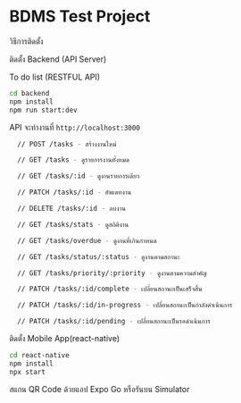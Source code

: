 # BDMS Test Project

วิธีการติดตั้ง

ติดตั้ง Backend (API Server)

To do list (RESTFUL API)
```bash
cd backend
npm install
npm run start:dev
```
API จะทำงานที่ `http://localhost:3000`

```bash
  // POST /tasks - สร้างงานใหม่

  // GET /tasks - ดูรายการงานทั้งหมด

  // GET /tasks/:id - ดูงานรายการเดียว

  // PATCH /tasks/:id - อัพเดทงาน

  // DELETE /tasks/:id - ลบงาน

  // GET /tasks/stats - ดูสถิติงาน

  // GET /tasks/overdue - ดูงานที่เกินกำหนด

  // GET /tasks/status/:status - ดูงานตามสถานะ

  // GET /tasks/priority/:priority - ดูงานตามความสำคัญ

  // PATCH /tasks/:id/complete - เปลี่ยนสถานะเป็นเสร็จสิ้น

  // PATCH /tasks/:id/in-progress - เปลี่ยนสถานะเป็นกำลังดำเนินการ

  // PATCH /tasks/:id/pending - เปลี่ยนสถานะเป็นรอดำเนินการ
```

ติดตั้ง Mobile App(react-native)
```bash
cd react-native
npm install
npx start
```
สแกน QR Code ด้วยแอป Expo Go หรือรันบน Simulator



